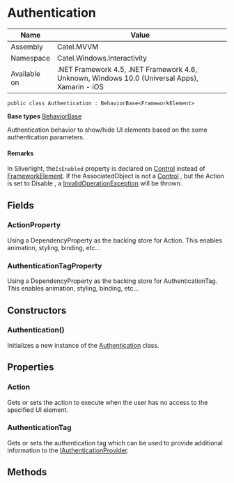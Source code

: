 

# Authentication

Name|Value
---|---
Assembly|Catel.MVVM
Namespace|Catel.Windows.Interactivity
Available on|.NET Framework 4.5, .NET Framework 4.6, Unknown, Windows 10.0 (Universal Apps), Xamarin - iOS

```
public class Authentication : BehaviorBase<FrameworkElement>
```

**Base types**
[BehaviorBase]()


Authentication behavior to show/hide UI elements based on the some authentication parameters.

#### Remarks

In Silverlight, the`IsEnabled` property is declared on [Control](#) instead of [FrameworkElement](#). If the AssociatedObject is not a [Control](#) , but the Action is set to Disable , a [InvalidOperationException](#) will be thrown.



## Fields

### ActionProperty

Using a DependencyProperty as the backing store for Action. This enables animation, styling, binding, etc...



### AuthenticationTagProperty

Using a DependencyProperty as the backing store for AuthenticationTag. This enables animation, styling, binding, etc...



## Constructors

### Authentication()

Initializes a new instance of the [Authentication](#) class.



## Properties

### Action

Gets or sets the action to execute when the user has no access to the specified UI element.



### AuthenticationTag

Gets or sets the authentication tag which can be used to provide additional information to the [IAuthenticationProvider](#).



## Methods

